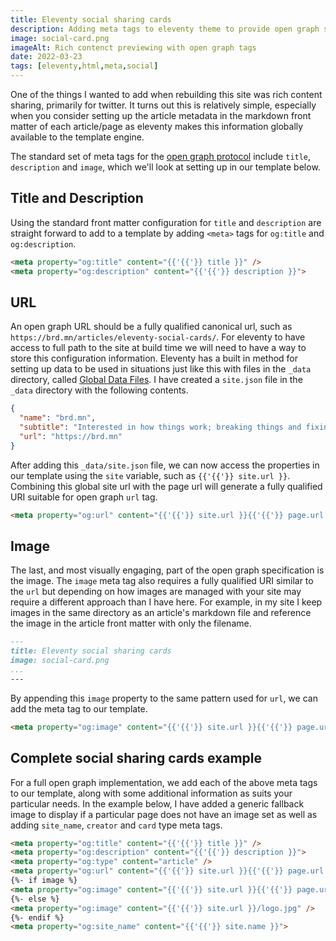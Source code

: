 ```yaml
---
title: Eleventy social sharing cards
description: Adding meta tags to eleventy theme to provide open graph social sharing cards functionality
image: social-card.png
imageAlt: Rich contenct previewing with open graph tags
date: 2022-03-23
tags: [eleventy,html,meta,social]
---
```


One of the things I wanted to add when rebuilding this site was rich content sharing, primarily for twitter.
It turns out this is relatively simple, especially when you consider setting up the article metadata in the markdown front matter of each article/page as eleventy makes this information globally available to the template engine.

The standard set of meta tags for the [open graph protocol](https://ogp.me/) include `title`, `description` and `image`, which we'll look at setting up in our template below.

## Title and Description

Using the standard front matter configuration for `title` and `description` are straight forward to add to a template by adding `<meta>` tags for `og:title` and `og:description`.

```html
<meta property="og:title" content="{{'{{'}} title }}" />
<meta property="og:description" content="{{'{{'}} description }}">
```

## URL

An open graph URL should be a fully qualified canonical url, such as `https://brd.mn/articles/eleventy-social-cards/`. For eleventy to have access to full path to the site at build time we will need to have a way to store this configuration information. Eleventy has a built in method for setting up data to be used in situations just like this with files in the `_data` directory, called [Global Data Files](https://www.11ty.dev/docs/data-global/). I have created a `site.json` file in the `_data` directory with the following contents.

```json
{
  "name": "brd.mn",
  "subtitle": "Interested in how things work; breaking things and fixing things",
  "url": "https://brd.mn"
}
```

After adding this `_data/site.json` file, we can now access the properties in our template using the `site` variable, such as `{{'{{'}} site.url }}`. Combining this global site url with the page url will generate a fully qualified URI suitable for open graph `url` tag.

```html
<meta property="og:url" content="{{'{{'}} site.url }}{{'{{'}} page.url }}" />
```

## Image

The last, and most visually engaging, part of the open graph specification is the image. The `image` meta tag also requires a fully qualified URI similar to the `url` but depending on how images are managed with your site may require a different approach than I have here. For example, in my site I keep images in the same directory as an article's markdown file and reference the image in the article front matter with only the filename.

```markdown
---
title: Eleventy social sharing cards
image: social-card.png
...
---
```

By appending this `image` property to the same pattern used for `url`, we can add the meta tag to our template.

```html
<meta property="og:image" content="{{'{{'}} site.url }}{{'{{'}} page.url }}{{'{{'}} image }}" />
```

## Complete social sharing cards example

For a full open graph implementation, we add each of the above meta tags to our template, along with some additional information as suits your particular needs. In the example below, I have added a generic fallback image to display if a particular page does not have an image set as well as adding `site_name`, `creator` and `card` type meta tags.

```html
<meta property="og:title" content="{{'{{'}} title }}" />
<meta property="og:description" content="{{'{{'}} description }}">
<meta property="og:type" content="article" />
<meta property="og:url" content="{{'{{'}} site.url }}{{'{{'}} page.url }}" />
{%- if image %}
<meta property="og:image" content="{{'{{'}} site.url }}{{'{{'}} page.url }}{{'{{'}} image }}" />
{%- else %}
<meta property="og:image" content="{{'{{'}} site.url }}/logo.jpg" />
{%- endif %}
<meta property="og:site_name" content="{{'{{'}} site.name }}">
```